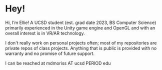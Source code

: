 # Hey!
Hi, I’m Ellie! A UCSD student (est. grad date 2023, BS Computer Science) primarily experienced in the Unity game engine and OpenGL and with an overall interest is in VR/AR technology.

I don't really work on personal projects often; most of my repositories are private repos of class projects. Anything that is public is provided with no warranty and no promise of future support.

I can be reached at mdmoriss AT ucsd PERIOD edu

<!---
memmam/memmam is a ✨ special ✨ repository because its `README.md` (this file) appears on your GitHub profile.
You can click the Preview link to take a look at your changes.
--->
